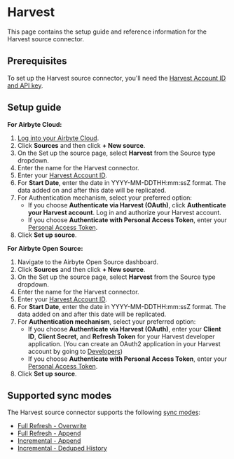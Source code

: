 # Harvest

This page contains the setup guide and reference information for the Harvest source connector.

## Prerequisites

To set up the Harvest source connector, you'll need the [Harvest Account ID and API key](https://help.getharvest.com/api-v2/authentication-api/authentication/authentication/).

## Setup guide

<!-- env:cloud -->
**For Airbyte Cloud:**

1. [Log into your Airbyte Cloud](https://cloud.airbyte.com/workspaces).
2. Click **Sources** and then click **+ New source**.
3. On the Set up the source page, select **Harvest** from the Source type dropdown.
4. Enter the name for the Harvest connector.
5. Enter your [Harvest Account ID](https://help.getharvest.com/api-v2/authentication-api/authentication/authentication/).
6. For **Start Date**, enter the date in YYYY-MM-DDTHH:mm:ssZ format. The data added on and after this date will be replicated.
7. For Authentication mechanism, select your preferred option:
    - If you choose **Authenticate via Harvest (OAuth)**, click **Authenticate your Harvest account**. Log in and authorize your Harvest account.
    - If you choose **Authenticate with Personal Access Token**, enter your [Personal Access Token](https://help.getharvest.com/api-v2/authentication-api/authentication/authentication/#personal-access-tokens).
8. Click **Set up source**.
<!-- /env:cloud -->

<!-- env:oss -->
**For Airbyte Open Source:**

1. Navigate to the Airbyte Open Source dashboard.
2. Click **Sources** and then click **+ New source**.
3. On the Set up the source page, select **Harvest** from the Source type dropdown.
4. Enter the name for the Harvest connector.
5. Enter your [Harvest Account ID](https://help.getharvest.com/api-v2/authentication-api/authentication/authentication/).
6. For **Start Date**, enter the date in YYYY-MM-DDTHH:mm:ssZ format. The data added on and after this date will be replicated.
7. For **Authentication mechanism**, select your preferred option:
    - If you choose **Authenticate via Harvest (OAuth)**, enter your **Client ID**, **Client Secret**, and **Refresh Token** for your Harvest developer application. (You can create an OAuth2 application in your Harvest account by going to [Developers](https://id.getharvest.com/developers))
    - If you choose **Authenticate with Personal Access Token**, enter your [Personal Access Token](https://help.getharvest.com/api-v2/authentication-api/authentication/authentication/#personal-access-tokens).
8. Click **Set up source**.
<!-- /env:oss -->

## Supported sync modes

The Harvest source connector supports the following [sync modes](https://docs.airbyte.com/cloud/the-core-concepts#connection-sync-modes):

* [Full Refresh - Overwrite](https://docs.airbyte.com/the-core-concepts/connections/full-refresh-overwrite/)
* [Full Refresh - Append](https://docs.airbyte.com/the-core-concepts/connections/full-refresh-append)
* [Incremental - Append](https://docs.airbyte.com/the-core-concepts/connections/incremental-append)
* [Incremental - Deduped History](https://docs.airbyte.com/the-core-concepts/connections/incremental-deduped-history)